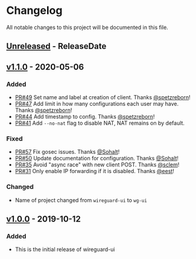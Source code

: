 # Changelog
All notable changes to this project will be documented in this file.

<!-- next-header -->
## [Unreleased] - ReleaseDate
## [v1.1.0] - 2020-05-06
### Added 
- [PR#49](https://github.com/EmbarkStudios/wg-ui/pull/49) Set name and label at creation of client. Thanks [@spetzreborn](https://github.com/spetzreborn)!
- [PR#47](https://github.com/EmbarkStudios/wg-ui/pull/47) Add limit in how many configurations each user may have. Thanks [@spetzreborn](https://github.com/spetzreborn)!
- [PR#44](https://github.com/EmbarkStudios/wg-ui/pull/44) Add timestamp to config. Thanks [@spetzreborn](https://github.com/spetzreborn)!
- [PR#41](https://github.com/EmbarkStudios/wg-ui/pull/41) Add `--no-nat` flag to disable NAT, NAT remains on by default.

### Fixed
- [PR#57](https://github.com/EmbarkStudios/wg-ui/pull/57) Fix gosec issues. Thanks [@Sohalt](https://github.com/Sohalt)!
- [PR#50](https://github.com/EmbarkStudios/wg-ui/pull/50) Update documentation for configuration. Thanks [@Sohalt](https://github.com/Sohalt)!
- [PR#35](https://github.com/EmbarkStudios/wg-ui/pull/35) Avoid "async race" with new client POST. Thanks [@sclem](https://github.com/sclem)!
- [PR#31](https://github.com/EmbarkStudios/wg-ui/pull/31) Only enable IP forwarding if it is disabled. Thanks [@eest](https://github.com/eest)!

### Changed
- Name of project changed from `wireguard-ui` to `wg-ui`

## [v1.0.0] - 2019-10-12
### Added
- This is the initial release of wireguard-ui

<!-- next-url -->
[Unreleased]: https://github.com/EmbarkStudios/wg-ui/compare/v1.1.0...HEAD
[v1.1.0]: https://github.com/EmbarkStudios/wg-ui/compare/v1.0.0...v1.1.0
[v1.0.0]: https://github.com/EmbarkStudios/wg-ui/releases/tag/v1.0.0
